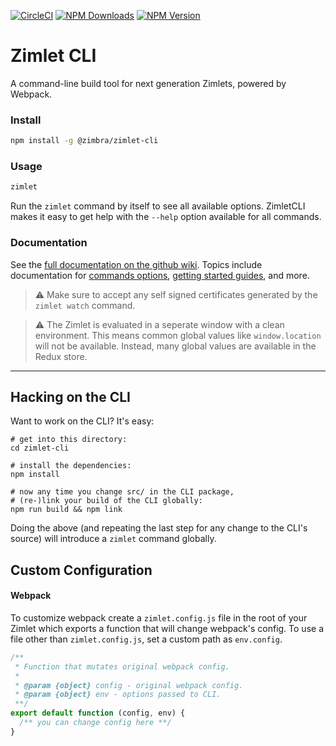 [![CircleCI](https://circleci.com/gh/Zimbra/zimlet-cli.svg?style=shield&circle-token=770fdb94c5adb3ca436855b59c752a77fc4e7fed)](https://circleci.com/gh/Zimbra/zimlet-cli)
[![NPM Downloads](https://img.shields.io/npm/dm/@zimbra/zimlet-cli.svg?style=flat)](https://www.npmjs.com/package/@zimbra/zimlet-cli)
[![NPM Version](https://img.shields.io/npm/v/@zimbra/zimlet-cli.svg?style=flat)](https://www.npmjs.com/package/@zimbra/zimlet-cli)

# Zimlet CLI

A command-line build tool for next generation Zimlets, powered by Webpack.

### Install

```sh
npm install -g @zimbra/zimlet-cli
```

### Usage

```sh
zimlet
```

Run the `zimlet` command by itself to see all available options. ZimletCLI makes it easy to get help with the `--help` option available for all commands.

### Documentation
See the [full documentation on the github wiki](https://github.com/Zimbra/zimlet-cli/wiki). Topics include documentation for [commands options](https://github.com/Zimbra/zimlet-cli/wiki/CLI-Commands), [getting started guides](https://github.com/Zimbra/zimlet-cli/wiki/Setup-A-Development-Environment), and more.

> :warning: Make sure to accept any self signed certificates generated by the `zimlet watch` command.

> :warning: The Zimlet is evaluated in a seperate window with a clean environment. This means common global values like `window.location` will not be available. Instead, many global values are available in the Redux store.

---

## Hacking on the CLI

Want to work on the CLI? It's easy:

```
# get into this directory:
cd zimlet-cli

# install the dependencies:
npm install

# now any time you change src/ in the CLI package,
# (re-)link your build of the CLI globally:
npm run build && npm link
```

Doing the above (and repeating the last step for any change to the CLI's source) will introduce a `zimlet` command globally.

## Custom Configuration

#### Webpack

To customize webpack create a `zimlet.config.js` file in the root of your Zimlet which exports a function that will change webpack's config. To use a file other than `zimlet.config.js`, set a custom path as `env.config`.

```js
/**
 * Function that mutates original webpack config.
 *
 * @param {object} config - original webpack config.
 * @param {object} env - options passed to CLI.
 **/
export default function (config, env) {
  /** you can change config here **/
}
```
